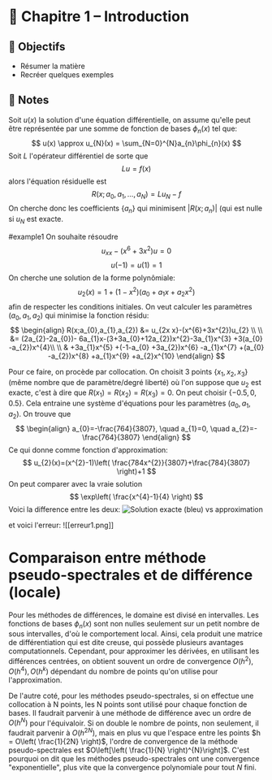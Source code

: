 # 📘 Chapitre 1 – Introduction

## 🎯 Objectifs
- Résumer la matière
- Recréer quelques exemples

## 📝 Notes
Soit $u(x)$ la solution d'une équation différentielle, on assume qu'elle peut être représentée par une somme de fonction de bases $\phi_{n}(x)$  tel que:
$$
u(x) \approx u_{N}(x) = \sum_{N=0}^{N}a_{n}\phi_{n}(x)
$$
Soit $L$ l'opérateur différentiel de sorte que
$$
Lu = f(x)
$$
alors l'équation résiduelle est
$$
R(x;a_{0},a_{1},\dots,a_{N}) = Lu_{N}-f
$$
On cherche donc les coefficients $\{ a_{n} \}$ qui minimisent $|R(x;a_{n})|$ (qui est nulle si $u_{N}$ est exacte.

#example1
On souhaite résoudre 
$$
u_{x x}-(x^{6}+3x^{2})u = 0
$$
$$
u(-1)=u(1) = 1
$$
On cherche une solution de la forme polynômiale:
$$u_{2}(x)=1+(1-x^{2})(a_{0}+a_{1}x+a_{2}x^{2})$$
afin de respecter les conditions initiales. On veut calculer les paramètres $(a_{0},a_{1},a_{2})$ qui minimise la fonction résidu:
$$
\begin{align}
R(x;a_{0},a_{1},a_{2}) &= u_{2x x}-(x^{6}+3x^{2})u_{2} \\ \\
&= (2a_{2}-2a_{0})- 6a_{1}x-(3+3a_{0}+12a_{2})x^{2}-3a_{1}x^{3} +3(a_{0} -a_{2})x^{4}\\ \\
& +3a_{1}x^{5} +(-1-a_{0} +3a_{2})x^{6} -a_{1}x^{7} +(a_{0} -a_{2})x^{8} +a_{1}x^{9} +a_{2}x^{10}
\end{align}
$$


Pour ce faire, on procède par collocation. On choisit 3 points $\{ x_{1},x_{2},x_{3} \}$ (même nombre que de paramètre/degré liberté) où l'on suppose que $u_{2}$ est exacte, c'est à dire que $R(x_{1})=R(x_{2})=R(x_{3}) =0$. On peut choisir $\{ -0.5,0,0.5 \}$. Cela entraine une système d'équations pour les paramètres $(a_{0},a_{1},a_{2})$. On trouve que 
$$
\begin{align}
a_{0}=-\frac{764}{3807}, \quad a_{1}=0, \quad a_{2}=-\frac{764}{3807}
\end{align}
$$
Ce qui donne comme fonction d'approximation:
$$
u_{2}(x)=(x^{2}-1)\left( \frac{784x^{2}}{3807}+\frac{784}{3807} \right)+1
$$
On peut comparer avec la vraie solution
$$
\exp\left( \frac{x^{4}-1}{4} \right)
$$
Voici la difference entre les deux:
![Solution exacte (bleu) vs approximation](uexact_vs_u2.png)

et voici l'erreur:
![[erreur1.png]]

# Comparaison entre méthode pseudo-spectrales et de différence (locale)

Pour les méthodes de différences, le domaine est divisé en intervalles. Les fonctions de bases $\phi _{n}(x)$ sont non nulles  seulement sur un petit nombre de sous intervalles, d'où le comportement local. Ainsi, cela produit une matrice de différentiation qui est dite creuse, qui possède plusieurs avantages computationnels. Cependant, pour approximer les dérivées, en utilisant les différences centrées, on obtient souvent un ordre de convergence $O(h^{2}),O(h^{4}), O(h^{k})$ dépendant du nombre de points qu'on utilise pour l'approximation.

De l'autre coté, pour les méthodes pseudo-spectrales, si on effectue une collocation à N points, les N points sont utilisé pour chaque fonction de bases. Il faudrait parvenir à une méthode de différence avec un ordre de $O(h^{N})$ pour l'équivaloir. Si on double le nombre de points, non seulement, il faudrait parvenir à $O(h^{2N})$, mais en plus vu que l'espace entre les points $h = O\left( \frac{1}{2N} \right)$, l'ordre de convergence de la méthode pseudo-spectrales  est $O\left[\left( \frac{1}{N} \right)^{N}\right]$. C'est pourquoi on dit que les méthodes pseudo-spectrales ont une convergence "exponentielle", plus vite que la convergence polynomiale pour tout $N$ fini.